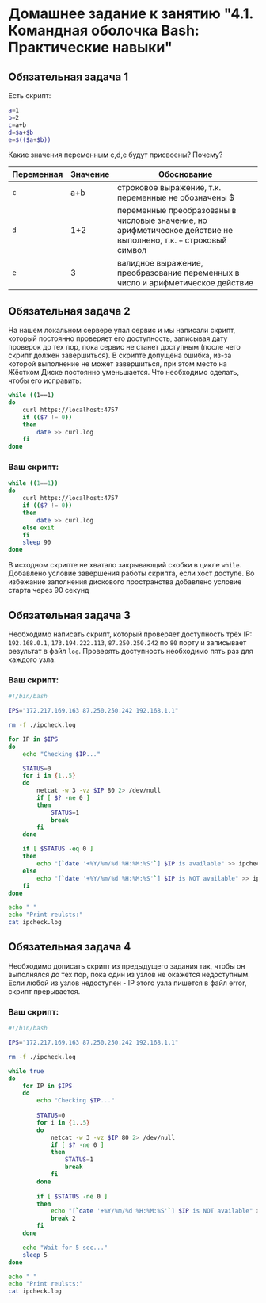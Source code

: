# Домашнее задание к занятию "4.1. Командная оболочка Bash: Практические навыки"

## Обязательная задача 1

Есть скрипт:
```bash
a=1
b=2
c=a+b
d=$a+$b
e=$(($a+$b))
```

Какие значения переменным c,d,e будут присвоены? Почему?

| Переменная  | Значение | Обоснование |
| ------------- | ------------- | ------------- |
| `c`  | a+b  | строковое выражение, т.к. переменные не обозначены $ |
| `d`  | 1+2  | переменные преобразованы в числовые значение, но арифметическое действие не выполнено, т.к. `+` строковый символ |
| `e`  | 3  | валидное выражение, преобразование переменных в число и арифметическое действие |


## Обязательная задача 2
На нашем локальном сервере упал сервис и мы написали скрипт, который постоянно проверяет его доступность, записывая дату проверок до тех пор, пока сервис не станет доступным (после чего скрипт должен завершиться). В скрипте допущена ошибка, из-за которой выполнение не может завершиться, при этом место на Жёстком Диске постоянно уменьшается. Что необходимо сделать, чтобы его исправить:
```bash
while ((1==1)
do
	curl https://localhost:4757
	if (($? != 0))
	then
		date >> curl.log
	fi
done
```

### Ваш скрипт:
```bash
while ((1==1))
do
	curl https://localhost:4757
	if (($? != 0))
	then
		date >> curl.log
	else exit 
	fi
	sleep 90
done
```
В исходном скрипте не хватало закрывающий скобки в цикле `while`. Добавлено условие завершения работы скрипта, если хост доступе. Во избежание заполнения дискового пространства добавлено условие старта через 90 секунд

## Обязательная задача 3
Необходимо написать скрипт, который проверяет доступность трёх IP: `192.168.0.1`, `173.194.222.113`, `87.250.250.242` по `80` порту и записывает результат в файл `log`. Проверять доступность необходимо пять раз для каждого узла.

### Ваш скрипт:
```bash
#!/bin/bash

IPS="172.217.169.163 87.250.250.242 192.168.1.1"

rm -f ./ipcheck.log

for IP in $IPS 
do
	echo "Checking $IP..."

    STATUS=0
    for i in {1..5}
    do
        netcat -w 3 -vz $IP 80 2> /dev/null
        if [ $? -ne 0 ]
        then
            STATUS=1
            break
        fi
    done

    if [ $STATUS -eq 0 ]
    then
        echo "[`date '+%Y/%m/%d %H:%M:%S'`] $IP is available" >> ipcheck.log
    else 
        echo "[`date '+%Y/%m/%d %H:%M:%S'`] $IP is NOT available" >> ipcheck.log
    fi
done

echo " "
echo "Print reulsts:"
cat ipcheck.log
```

## Обязательная задача 4
Необходимо дописать скрипт из предыдущего задания так, чтобы он выполнялся до тех пор, пока один из узлов не окажется недоступным. Если любой из узлов недоступен - IP этого узла пишется в файл error, скрипт прерывается.

### Ваш скрипт:
```bash
#!/bin/bash

IPS="172.217.169.163 87.250.250.242 192.168.1.1"

rm -f ./ipcheck.log

while true
do
    for IP in $IPS 
    do
    	echo "Checking $IP..."
    
        STATUS=0
        for i in {1..5}
        do
            netcat -w 3 -vz $IP 80 2> /dev/null
            if [ $? -ne 0 ]
            then
                STATUS=1
                break
            fi
        done
    
        if [ $STATUS -ne 0 ]
        then
            echo "[`date '+%Y/%m/%d %H:%M:%S'`] $IP is NOT available" >> ipcheck.log
            break 2
        fi
    done

    echo "Wait for 5 sec..."
    sleep 5
done

echo " "
echo "Print reulsts:"
cat ipcheck.log
```

